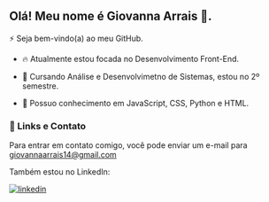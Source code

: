 
## Olá! Meu nome é Giovanna Arrais 👋.

⚡ Seja bem-vindo(a) ao meu GitHub.

- 🔥 Atualmente estou focada no Desenvolvimento Front-End.

- 🔭 Cursando Análise e Desenvolvimetno de Sistemas, estou no 2º semestre. 

- 🧠 Possuo conhecimento em JavaScript, CSS, Python e HTML.




### 🔗 Links e Contato
Para entrar em contato comigo, você pode enviar um e-mail para giovannaarrais14@gmail.com

Também estou no LinkedIn: 

[![linkedin](https://img.shields.io/badge/linkedin-0A66C2?style=for-the-badge&logo=linkedin&logoColor=white)](https://www.linkedin.com/in/giovannaarrais/)

<!---
giovannaarrais/giovannaarrais is a ✨ special ✨ repository because its `README.md` (this file) appears on your GitHub profile.
You can click the Preview link to take a look at your changes.
--->
